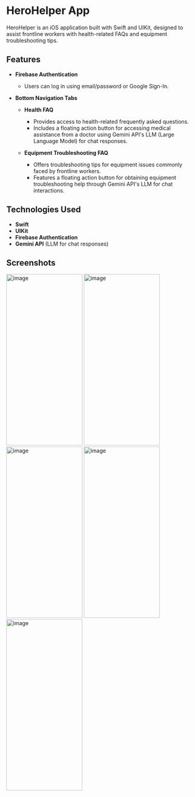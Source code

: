 # HeroHelper App

HeroHelper is an iOS application built with Swift and UIKit, designed to assist frontline workers with health-related FAQs and equipment troubleshooting tips.

## Features

- **Firebase Authentication**
  - Users can log in using email/password or Google Sign-In.

- **Bottom Navigation Tabs**
  - **Health FAQ**
    - Provides access to health-related frequently asked questions.
    - Includes a floating action button for accessing medical assistance from a doctor using Gemini API's LLM (Large Language Model) for chat responses.
  
  - **Equipment Troubleshooting FAQ**
    - Offers troubleshooting tips for equipment issues commonly faced by frontline workers.
    - Features a floating action button for obtaining equipment troubleshooting help through Gemini API's LLM for chat interactions.

## Technologies Used

- **Swift**
- **UIKit**
- **Firebase Authentication**
- **Gemini API** (LLM for chat responses)

## Screenshots

<img src="https://github.com/Sumit4482/HeroHelper/assets/61246873/534c441a-38cb-4c55-bb79-b335e8691e49" alt="image" style="width: 200px; height: 450px;">
<img src="https://github.com/Sumit4482/HeroHelper/assets/61246873/14a2950e-b8ce-4792-bc55-35f65eefe27e" alt="image" style="width: 200px; height: 450px;">
<img src="https://github.com/Sumit4482/HeroHelper/assets/61246873/535ad09d-3608-47d4-ab29-438005f487ae" alt="image" style="width: 200px; height: 450px;">
<img src="https://github.com/Sumit4482/HeroHelper/assets/61246873/f76a0e0c-03d1-4f5d-b804-9890550ed1b3" alt="image" style="width: 200px; height: 450px;">
<img src="https://github.com/Sumit4482/HeroHelper/assets/61246873/8b2ae98e-9dd2-4d1f-a4b6-318d421b507d" alt="image" style="width: 200px; height: 450px;">



